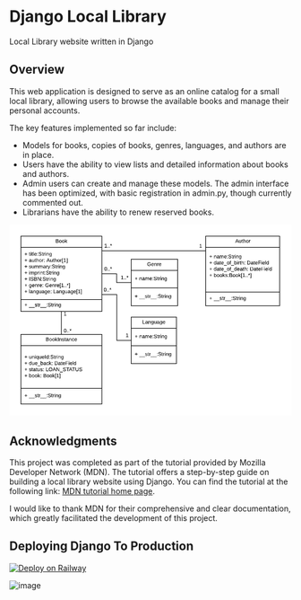 # Django Local Library
Local Library website written in Django 

## Overview

This web application is designed to serve as an online catalog for a small local library, allowing users to browse the available books and manage their personal accounts.

The key features implemented so far include:

* Models for books, copies of books, genres, languages, and authors are in place.
* Users have the ability to view lists and detailed information about books and authors.
* Admin users can create and manage these models. The admin interface has been optimized, with basic registration in admin.py, though currently commented out.
* Librarians have the ability to renew reserved books.

![Local Library Model](https://raw.githubusercontent.com/mdn/django-locallibrary-tutorial/master/catalog/static/images/local_library_model_uml.png)

## Acknowledgments

This project was completed as part of the tutorial provided by Mozilla Developer Network (MDN). The tutorial offers a step-by-step guide on building a local library website using Django. You can find the tutorial at the following link: [MDN tutorial home page](https://developer.mozilla.org/en-US/docs/Learn/Server-side/Django/Tutorial_local_library_website).

I would like to thank MDN for their comprehensive and clear documentation, which greatly facilitated the development of this project.

## Deploying Django To Production
[![Deploy on Railway](https://railway.app/button.svg)](https://web-production-8e5c2.up.railway.app/catalog/)

![image](https://github.com/Hannahnv/Django_local_library/assets/102349995/275ebde6-b4bd-4921-8316-2ec230da3468)
